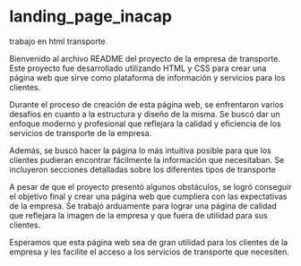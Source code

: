 # landing_page_inacap
trabajo en html transporte

Bienvenido al archivo README del proyecto de la empresa de transporte. Este proyecto fue desarrollado utilizando HTML y CSS para crear una página web que sirve como plataforma de información y servicios para los clientes.

Durante el proceso de creación de esta página web, se enfrentaron varios desafíos en cuanto a la estructura y diseño de la misma. Se buscó dar un enfoque moderno y profesional que reflejara la calidad y eficiencia de los servicios de transporte de la empresa.

Además, se buscó hacer la página lo más intuitiva posible para que los clientes pudieran encontrar fácilmente la información que necesitaban. Se incluyeron secciones detalladas sobre los diferentes tipos de transporte

A pesar de que el proyecto presentó algunos obstáculos, se logró conseguir el objetivo final y crear una página web que cumpliera con las expectativas de la empresa. Se trabajó arduamente para lograr una página de calidad que reflejara la imagen de la empresa y que fuera de utilidad para sus clientes.

Esperamos que esta página web sea de gran utilidad para los clientes de la empresa y les facilite el acceso a los servicios de transporte que necesiten.
